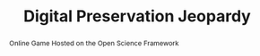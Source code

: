 ---
abstract: "Online Game \n    Hosted on the Open Science Framework"
creators:
- Ruby Martinez
- Tricia Patterson
date: null
document_url: null
grand_parent: iPRES
institutions: []
keywords: []
landing_page_url: https://osf.io/ub84m/
language: eng
layout: publication
license: CC-BY 4.0 International
notes_url: null
parent: iPRES 2022
publication_type: game
size: null
slides_url: null
source_name: iPRES:osf:ub84m
stream_url: null
title: Digital Preservation Jeopardy
year: 2022
---